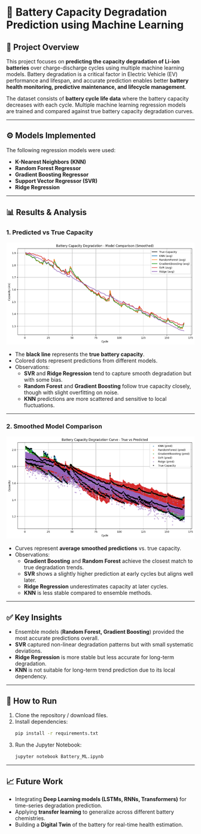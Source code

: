 # 🔋 Battery Capacity Degradation Prediction using Machine Learning

## 📌 Project Overview
This project focuses on **predicting the capacity degradation of Li-ion batteries** over charge-discharge cycles using multiple machine learning models. Battery degradation is a critical factor in Electric Vehicle (EV) performance and lifespan, and accurate prediction enables better **battery health monitoring, predictive maintenance, and lifecycle management**.

The dataset consists of **battery cycle life data** where the battery capacity decreases with each cycle. Multiple machine learning regression models are trained and compared against true battery capacity degradation curves.

---

## ⚙️ Models Implemented
The following regression models were used:
- **K-Nearest Neighbors (KNN)**
- **Random Forest Regressor**
- **Gradient Boosting Regressor**
- **Support Vector Regressor (SVR)**
- **Ridge Regression**

---

## 📊 Results & Analysis

### 1. **Predicted vs True Capacity**
![Battery Prediction](B_1.png)

- The **black line** represents the **true battery capacity**.
- Colored dots represent predictions from different models.
- Observations:
  - **SVR** and **Ridge Regression** tend to capture smooth degradation but with some bias.
  - **Random Forest** and **Gradient Boosting** follow true capacity closely, though with slight overfitting on noise.
  - **KNN** predictions are more scattered and sensitive to local fluctuations.

---

### 2. **Smoothed Model Comparison**
![Smoothed Comparison](B_2.png)

- Curves represent **average smoothed predictions** vs. true capacity.
- Observations:
  - **Gradient Boosting** and **Random Forest** achieve the closest match to true degradation trends.
  - **SVR** shows a slightly higher prediction at early cycles but aligns well later.
  - **Ridge Regression** underestimates capacity at later cycles.
  - **KNN** is less stable compared to ensemble methods.

---

## ✅ Key Insights
- Ensemble models (**Random Forest, Gradient Boosting**) provided the most accurate predictions overall.
- **SVR** captured non-linear degradation patterns but with small systematic deviations.
- **Ridge Regression** is more stable but less accurate for long-term degradation.
- **KNN** is not suitable for long-term trend prediction due to its local dependency.

---

## 🚀 How to Run
1. Clone the repository / download files.
2. Install dependencies:
   ```bash
   pip install -r requirements.txt
   ```
3. Run the Jupyter Notebook:
   ```bash
   jupyter notebook Battery_ML.ipynb
   ```

---

## 📈 Future Work
- Integrating **Deep Learning models (LSTMs, RNNs, Transformers)** for time-series degradation prediction.
- Applying **transfer learning** to generalize across different battery chemistries.
- Building a **Digital Twin** of the battery for real-time health estimation.
